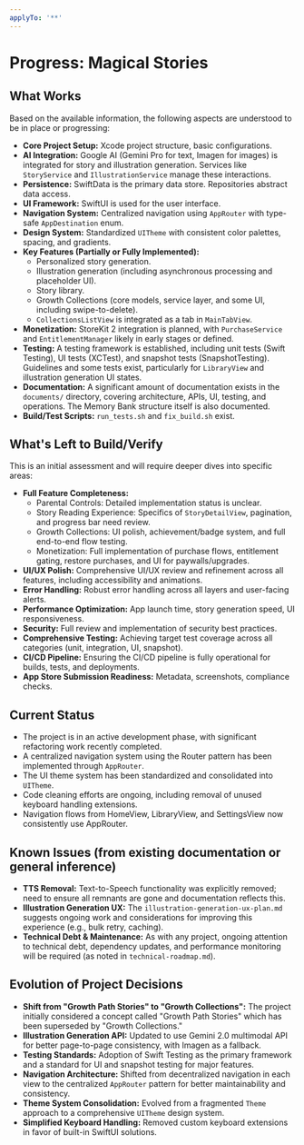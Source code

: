 ```yaml
---
applyTo: '**'
---
```


# Progress: Magical Stories

## What Works
Based on the available information, the following aspects are understood to be in place or progressing:

*   **Core Project Setup:** Xcode project structure, basic configurations.
*   **AI Integration:** Google AI (Gemini Pro for text, Imagen for images) is integrated for story and illustration generation. Services like `StoryService` and `IllustrationService` manage these interactions.
*   **Persistence:** SwiftData is the primary data store. Repositories abstract data access.
*   **UI Framework:** SwiftUI is used for the user interface.
*   **Navigation System:** Centralized navigation using `AppRouter` with type-safe `AppDestination` enum.
*   **Design System:** Standardized `UITheme` with consistent color palettes, spacing, and gradients.
*   **Key Features (Partially or Fully Implemented):**
    *   Personalized story generation.
    *   Illustration generation (including asynchronous processing and placeholder UI).
    *   Story library.
    *   Growth Collections (core models, service layer, and some UI, including swipe-to-delete).
    *   `CollectionsListView` is integrated as a tab in `MainTabView`.
*   **Monetization:** StoreKit 2 integration is planned, with `PurchaseService` and `EntitlementManager` likely in early stages or defined.
*   **Testing:** A testing framework is established, including unit tests (Swift Testing), UI tests (XCTest), and snapshot tests (SnapshotTesting). Guidelines and some tests exist, particularly for `LibraryView` and illustration generation UI states.
*   **Documentation:** A significant amount of documentation exists in the `documents/` directory, covering architecture, APIs, UI, testing, and operations. The Memory Bank structure itself is also documented.
*   **Build/Test Scripts:** `run_tests.sh` and `fix_build.sh` exist.

## What's Left to Build/Verify
This is an initial assessment and will require deeper dives into specific areas:

*   **Full Feature Completeness:**
    *   Parental Controls: Detailed implementation status is unclear.
    *   Story Reading Experience: Specifics of `StoryDetailView`, pagination, and progress bar need review.
    *   Growth Collections: UI polish, achievement/badge system, and full end-to-end flow testing.
    *   Monetization: Full implementation of purchase flows, entitlement gating, restore purchases, and UI for paywalls/upgrades.
*   **UI/UX Polish:** Comprehensive UI/UX review and refinement across all features, including accessibility and animations.
*   **Error Handling:** Robust error handling across all layers and user-facing alerts.
*   **Performance Optimization:** App launch time, story generation speed, UI responsiveness.
*   **Security:** Full review and implementation of security best practices.
*   **Comprehensive Testing:** Achieving target test coverage across all categories (unit, integration, UI, snapshot).
*   **CI/CD Pipeline:** Ensuring the CI/CD pipeline is fully operational for builds, tests, and deployments.
*   **App Store Submission Readiness:** Metadata, screenshots, compliance checks.

## Current Status
- The project is in an active development phase, with significant refactoring work recently completed.
- A centralized navigation system using the Router pattern has been implemented through `AppRouter`.
- The UI theme system has been standardized and consolidated into `UITheme`.
- Code cleaning efforts are ongoing, including removal of unused keyboard handling extensions.
- Navigation flows from HomeView, LibraryView, and SettingsView now consistently use AppRouter.

## Known Issues (from existing documentation or general inference)
- **TTS Removal:** Text-to-Speech functionality was explicitly removed; need to ensure all remnants are gone and documentation reflects this.
- **Illustration Generation UX:** The `illustration-generation-ux-plan.md` suggests ongoing work and considerations for improving this experience (e.g., bulk retry, caching).
- **Technical Debt & Maintenance:** As with any project, ongoing attention to technical debt, dependency updates, and performance monitoring will be required (as noted in `technical-roadmap.md`).

## Evolution of Project Decisions
- **Shift from "Growth Path Stories" to "Growth Collections":** The project initially considered a concept called "Growth Path Stories" which has been superseded by "Growth Collections."
- **Illustration Generation API:** Updated to use Gemini 2.0 multimodal API for better page-to-page consistency, with Imagen as a fallback.
- **Testing Standards:** Adoption of Swift Testing as the primary framework and a standard for UI and snapshot testing for major features.
- **Navigation Architecture:** Shifted from decentralized navigation in each view to the centralized `AppRouter` pattern for better maintainability and consistency.
- **Theme System Consolidation:** Evolved from a fragmented `Theme` approach to a comprehensive `UITheme` design system.
- **Simplified Keyboard Handling:** Removed custom keyboard extensions in favor of built-in SwiftUI solutions.

